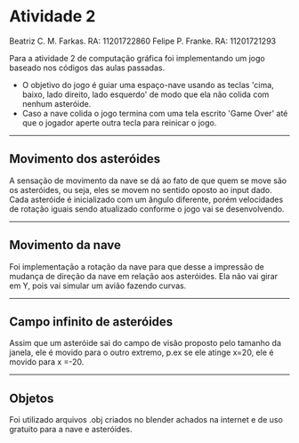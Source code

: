 # Atividade 2

Beatriz C. M. Farkas. RA: 11201722860
Felipe P. Franke. RA: 11201721293

 Para a atividade 2 de computação gráfica foi implementando um jogo baseado nos códigos das aulas passadas. 
- O objetivo do jogo é guiar uma espaço-nave usando as teclas 'cima, baixo, lado direito, lado esquerdo' de modo que ela não colida com nenhum asteróide. 
- Caso a nave colida o jogo termina com uma tela escrito 'Game Over' até que o jogador aperte outra tecla para reinicar o jogo.

***

## Movimento dos asteróides 
 A sensação de movimento da nave se dá ao fato de que quem se move são os asteróides, ou seja, eles se movem no sentido oposto ao input dado.
 Cada asteróide é inicializado com um ângulo diferente, porém velocidades de rotação iguais sendo atualizado conforme o jogo vai se desenvolvendo.

***

## Movimento da nave
 Foi implementação a rotação da nave para que desse a impressão de mudança de direção da nave em relação aos asteróides. Ela não vai girar em Y, 
pois vai simular um avião fazendo curvas.

***

## Campo infinito de asteróides
 Assim que um asteróide sai do campo de visão proposto pelo tamanho da janela, ele é movido para o outro extremo, p.ex se ele atinge 
x=20, ele é movido para x =-20.

***

## Objetos

 Foi utilizado arquivos .obj criados no blender achados na internet e de uso gratuito para a nave e asteróides.